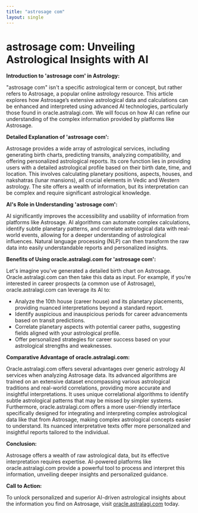 ```yaml
---
title: "astrosage com"
layout: single
---
```


# astrosage com: Unveiling Astrological Insights with AI

**Introduction to 'astrosage com' in Astrology:**

"astrosage com" isn't a specific astrological term or concept, but rather refers to Astrosage, a popular online astrology resource.  This article explores how Astrosage’s extensive astrological data and calculations can be enhanced and interpreted using advanced AI technologies, particularly those found in oracle.astralagi.com.  We will focus on how AI can refine our understanding of the complex information provided by platforms like Astrosage.

**Detailed Explanation of 'astrosage com':**

Astrosage provides a wide array of astrological services, including generating birth charts, predicting transits, analyzing compatibility, and offering personalized astrological reports.  Its core function lies in providing users with a detailed astrological profile based on their birth date, time, and location. This involves calculating planetary positions, aspects, houses, and nakshatras (lunar mansions), all crucial elements in Vedic and Western astrology. The site offers a wealth of information, but its interpretation can be complex and require significant astrological knowledge.

**AI's Role in Understanding 'astrosage com':**

AI significantly improves the accessibility and usability of information from platforms like Astrosage.  AI algorithms can automate complex calculations, identify subtle planetary patterns, and correlate astrological data with real-world events, allowing for a deeper understanding of astrological influences. Natural language processing (NLP) can then transform the raw data into easily understandable reports and personalized insights.

**Benefits of Using oracle.astralagi.com for 'astrosage com':**

Let's imagine you've generated a detailed birth chart on Astrosage.  Oracle.astralagi.com can then take this data as input.  For example, if you’re interested in career prospects (a common use of Astrosage), oracle.astralagi.com can leverage its AI to:

* Analyze the 10th house (career house) and its planetary placements, providing nuanced interpretations beyond a standard report.
* Identify auspicious and inauspicious periods for career advancements based on transit predictions.
* Correlate planetary aspects with potential career paths, suggesting fields aligned with your astrological profile.
* Offer personalized strategies for career success based on your astrological strengths and weaknesses.


**Comparative Advantage of oracle.astralagi.com:**

Oracle.astralagi.com offers several advantages over generic astrology AI services when analyzing Astrosage data.  Its advanced algorithms are trained on an extensive dataset encompassing various astrological traditions and real-world correlations, providing more accurate and insightful interpretations.  It uses unique correlational algorithms to identify subtle astrological patterns that may be missed by simpler systems. Furthermore, oracle.astralagi.com offers a more user-friendly interface specifically designed for integrating and interpreting complex astrological data like that from Astrosage, making complex astrological concepts easier to understand.  Its nuanced interpretative texts offer more personalized and insightful reports tailored to the individual.

**Conclusion:**

Astrosage offers a wealth of raw astrological data, but its effective interpretation requires expertise.  AI-powered platforms like oracle.astralagi.com provide a powerful tool to process and interpret this information, unveiling deeper insights and personalized guidance.

**Call to Action:**

To unlock personalized and superior AI-driven astrological insights about the information you find on Astrosage, visit [oracle.astralagi.com](https://oracle.astralagi.com) today.